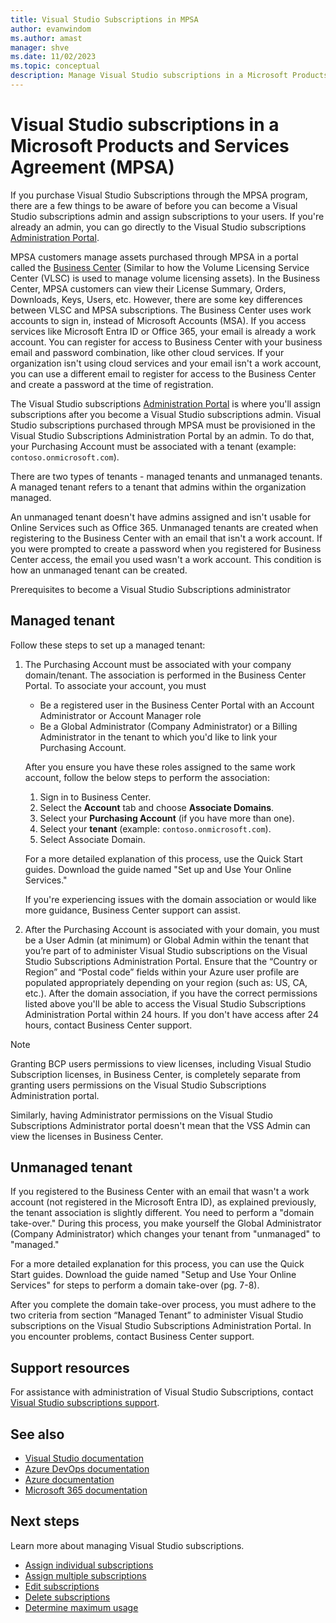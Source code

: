 ```yaml
---
title: Visual Studio Subscriptions in MPSA
author: evanwindom
ms.author: amast
manager: shve
ms.date: 11/02/2023
ms.topic: conceptual
description: Manage Visual Studio subscriptions in a Microsoft Products and Services Agreement (MPSA), and review configuration differences between managed and unmanaged tenants.
---
```


# Visual Studio subscriptions in a Microsoft Products and Services Agreement (MPSA)

If you purchase Visual Studio Subscriptions through the MPSA program, there are a few things to be aware of before you can become a Visual Studio subscriptions admin and assign subscriptions to your users. If you're already an admin, you can go directly to the Visual Studio subscriptions [Administration Portal](https://manage.visualstudio.com/).

MPSA customers manage assets purchased through MPSA in a portal called the [Business Center](https://businessaccount.microsoft.com/Customer) (Similar to how the Volume Licensing Service Center (VLSC) is used to manage volume licensing assets). In the Business Center, MPSA customers can view their License Summary, Orders, Downloads, Keys, Users, etc. However, there are some key differences between VLSC and MPSA subscriptions. The Business Center uses work accounts to sign in, instead of Microsoft Accounts (MSA). If you access services like Microsoft Entra ID or Office 365, your email is already a work account. You can register for access to Business Center with your business email and password combination, like other cloud services.  If your organization isn't using cloud services and your email isn't a work account, you can use a different email to register for access to the Business Center and create a password at the time of registration.

The Visual Studio subscriptions [Administration Portal](https://manage.visualstudio.com/) is where you'll assign subscriptions after you become a Visual Studio subscriptions admin. Visual Studio subscriptions purchased through MPSA must be provisioned in the Visual Studio Subscriptions Administration Portal by an admin. To do that, your Purchasing Account must be associated with a tenant (example: `contoso.onmicrosoft.com`).

There are two types of tenants - managed tenants and unmanaged tenants. A managed tenant refers to a tenant that admins within the organization managed.

An unmanaged tenant doesn't have admins assigned and isn't usable for Online Services such as Office 365. Unmanaged tenants are created when registering to the Business Center with an email that isn't a work account. If you were prompted to create a password when you registered for Business Center access, the email you used wasn't a work account. This condition is how an unmanaged tenant can be created.

Prerequisites to become a Visual Studio Subscriptions administrator

## Managed tenant

Follow these steps to set up a managed tenant:

1. The Purchasing Account must be associated with your company domain/tenant. The association is performed in the Business Center Portal. 
To associate your account, you must
   + Be a registered user in the Business Center Portal with an Account Administrator or Account Manager role
   + Be a Global Administrator (Company Administrator) or a Billing Administrator in the tenant to which you'd like to link your Purchasing Account.

   After you ensure you have these roles assigned to the same work account, follow the below steps to perform the association:

   1. Sign in to Business Center.
   2. Select the **Account** tab and choose **Associate Domains**.
   3. Select your **Purchasing Account** (if you have more than one).
   4. Select your **tenant** (example: `contoso.onmicrosoft.com`).
   5. Select Associate Domain.

   For a more detailed explanation of this process, use the Quick Start guides. Download the guide named "Set up and Use Your Online Services."

   If you're experiencing issues with the domain association or would like more guidance, Business Center support can assist.

2. After the Purchasing Account is associated with your domain, you must be a User Admin (at minimum) or Global Admin within the tenant that you’re part of to administer Visual Studio subscriptions on the Visual Studio Subscriptions Administration Portal. Ensure that the “Country or Region” and “Postal code” fields within your Azure user profile are populated appropriately depending on your region (such as: US, CA, etc.). After the domain association, if you have the correct permissions listed above you'll be able to access the Visual Studio Subscriptions Administration Portal within 24 hours. If you don't have access after 24 hours, contact Business Center support.

> [!NOTE]
> Granting BCP users permissions to view licenses, including Visual Studio Subscription licenses, in Business Center, is completely separate from granting users permissions on the Visual Studio Subscriptions Administration portal.

Similarly, having Administrator permissions on the Visual Studio Subscriptions Administrator portal doesn't mean that the VSS Admin can view the licenses in Business Center.

## Unmanaged tenant

If you registered to the Business Center with an email that wasn't a work account (not registered in the Microsoft Entra ID), as explained previously, the tenant association is slightly different. You need to perform a "domain take-over." During this process, you make yourself the Global Administrator (Company Administrator) which changes your tenant from "unmanaged" to "managed."

For a more detailed explanation for this process, you can use the Quick Start guides. Download the guide named "Setup and Use Your Online Services" for steps to perform a domain take-over (pg. 7-8).

After you complete the domain take-over process, you must adhere to the two criteria from section “Managed Tenant” to administer Visual Studio subscriptions on the Visual Studio Subscriptions Administration Portal. In you encounter problems, contact Business Center support.

## Support resources

For assistance with administration of Visual Studio Subscriptions, contact [Visual Studio subscriptions support](https://aka.ms/vsadminhelp).

## See also

+ [Visual Studio documentation](/visualstudio/)
+ [Azure DevOps documentation](/azure/devops/)
+ [Azure documentation](/azure/)
+ [Microsoft 365 documentation](/microsoft-365/)

## Next steps

Learn more about managing Visual Studio subscriptions.
+ [Assign individual subscriptions](assign-license.md)
+ [Assign multiple subscriptions](assign-license-bulk.md)
+ [Edit subscriptions](edit-license.md)
+ [Delete subscriptions](delete-license.md)
+ [Determine maximum usage](maximum-usage.md)
